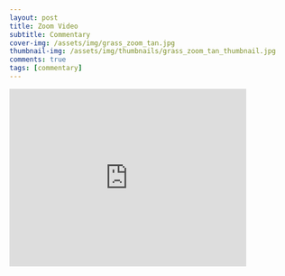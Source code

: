 ```yaml
---
layout: post
title: Zoom Video 
subtitle: Commentary
cover-img: /assets/img/grass_zoom_tan.jpg
thumbnail-img: /assets/img/thumbnails/grass_zoom_tan_thumbnail.jpg
comments: true
tags: [commentary]
---
```


<iframe width="420" height="315" src="https://kansas.zoom.us/rec/play/Te-O_xmsF1fp2UjGY4F3FuXWA6xm8wFHF1TfWv4weMzbcOY6e-5JMhyle5A4L0PGcKoF-rFqegCUd6UX.x3e3VprhqXL2R1bH?continueMode=true&_x_zm_rtaid=bisJasdMTZWyOhVVtRTElQ.1623708214087.51416fc19426621486182838c1f2bc6c&_x_zm_rhtaid=870" frameborder="0"> </iframe> 

